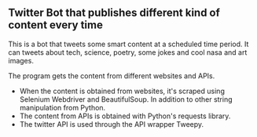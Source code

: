 ## Twitter Bot that publishes different kind of content every time
This is a bot that tweets some smart content at a scheduled time period.
It can tweets about tech, science, poetry, some jokes and cool nasa and art images.

The program gets the content from different websites and APIs.
- When the content is obtained from websites, it's scraped using Selenium Webdriver and BeautifulSoup. In addition to other string manipulation from Python. 
- The content from APIs is obtained with Python's requests library. 
- The twitter API is used through the API wrapper Tweepy. 




